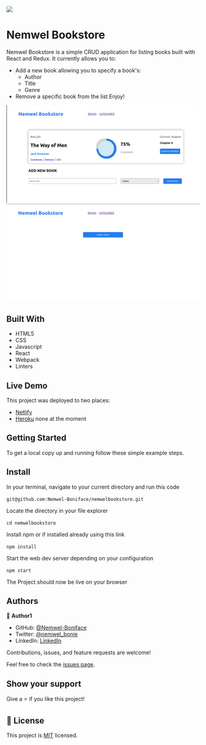 ![](https://img.shields.io/badge/Microverse-blueviolet)

# Nemwel Bookstore

Nemwel Bookstore is a simple CRUD application for listing books built with React and Redux.
It currently allows you to:
- Add a new book allowing you to specify a book's:
  - Author
  - Title
  - Genre
- Remove a specific book from the list
Enjoy!

![screenshot](./images/bkstorehome.png)
![screenshot](./images/bkstorecat.png)

## Built With

- HTML5
- CSS
- Javascript
- React
- Webpack
- Linters

## Live Demo

This project was deployed to two places:
- [Netlify](https://frolicking-moxie-28e4cc.netlify.app/)
- [Heroku]() none at the moment


## Getting Started

To get a local copy up and running follow these simple example steps.

## Install

In your terminal, navigate to your current directory and run this code

`git@github.com:Nemwel-Boniface/nemwelbookstore.git`

Locate the directory in your file explorer

`cd nemwelbookstore`

Install npm or if installed already using this link

`npm install`

Start the web dev server depending on your configuration

`npm start`

The Project should now be live on your browser

## Authors

👤 **Author1**

- GitHub: [@Nemwel-Boniface ](https://github.com/Nemwel-Boniface)
- Twitter: [@nemwel_bonie](https://twitter.com/nemwel_bonie)
- LinkedIn: [LinkedIn](https://www.linkedin.com/in/nemwel-nyandoro-aa1b2620b/)

Contributions, issues, and feature requests are welcome!

Feel free to check the [issues page](https://github.com/Nemwel-Boniface/nemwelbookstore/issues).

## Show your support

Give a ⭐️ if you like this project!
## 📝 License

This project is [MIT](./MIT.md) licensed.
